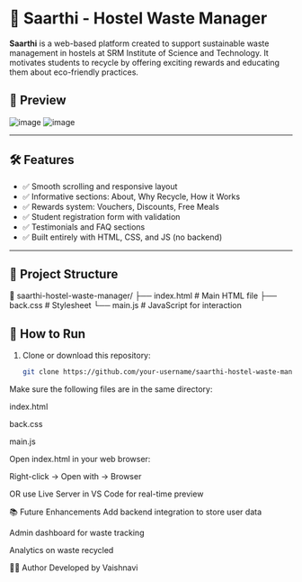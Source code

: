 # 🌿 Saarthi - Hostel Waste Manager

**Saarthi** is a web-based platform created to support sustainable waste management in hostels at SRM Institute of Science and Technology. It motivates students to recycle by offering exciting rewards and educating them about eco-friendly practices.

## 📸 Preview

![image](https://github.com/user-attachments/assets/4e7fe235-8266-46f0-8023-587431281223)
![image](https://github.com/user-attachments/assets/75abdff4-aa8a-4172-b77c-2830ef17884f)



---

## 🛠 Features

- ✅ Smooth scrolling and responsive layout
- ✅ Informative sections: About, Why Recycle, How it Works
- ✅ Rewards system: Vouchers, Discounts, Free Meals
- ✅ Student registration form with validation
- ✅ Testimonials and FAQ sections
- ✅ Built entirely with HTML, CSS, and JS (no backend)

---

## 📁 Project Structure

📁 saarthi-hostel-waste-manager/
├── index.html # Main HTML file
├── back.css # Stylesheet
└── main.js # JavaScript for interaction


## 🚀 How to Run

1. Clone or download this repository:
   ```bash
   git clone https://github.com/your-username/saarthi-hostel-waste-manager.git
Make sure the following files are in the same directory:

index.html

back.css

main.js

Open index.html in your web browser:

Right-click → Open with → Browser

OR use Live Server in VS Code for real-time preview

📚 Future Enhancements
Add backend integration to store user data

Admin dashboard for waste tracking

Analytics on waste recycled

👨‍💻 Author
Developed by Vaishnavi

